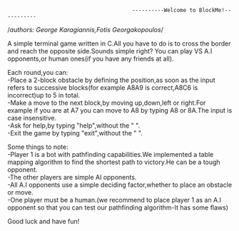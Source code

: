                                            ----------Welcome to BlockMe!-----------
/*authors: George Karagiannis,Fotis Georgakopoulos*/

A simple terminal game written in C.All you have to do is to cross the border and reach the opposite side.Sounds simple right?
You can play VS A.I opponents,or human ones(if you have any friends at all).<br>

Each round,you can:<br>
-Place a 2-block obstacle by defining the position,as soon as the input refers to successive blocks(for example A8A9 is correct,A8C6 is incorrect)up to 5 in total.<br>
-Make a move to the next block,by moving up,down,left or right.For example if you are at A7 you can move to A8 by typing A8 or 8A.The input is case insensitive.<br>
-Ask for help,by typing "help",without the " ". <br> 
-Exit the game by typing "exit",without the " ". <br>

Some things to note:<br>
-Player 1 is a bot with pathfinding capabilities.We implemented a table mapping algorithm to find the shortest path to victory.He can be a tough opponent.<br>
-The other players are simple AI opponents.<br>
-All A.I opponents use a simple deciding factor,whether to place an obstacle or move.<br>
-One player must be a human.(we recommend to place player 1 as an A.I opponent so that you can test our pathfinding algorithm-It has some flaws)<br>


Good luck and have fun!
